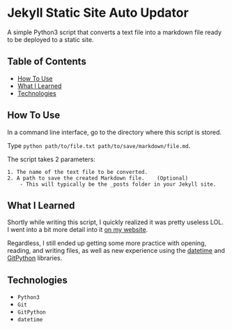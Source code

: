 # Jekyll Static Site Auto Updator
 A simple Python3 script that converts a text file into a markdown file ready to be deployed to a static site.

## Table of Contents
- [How To Use](#Howto)
- [What I Learned](#Learned)
- [Technologies](#Tech)

## How To Use <a name = "Howto"></a>
In a command line interface, go to the directory where this script is stored. 

Type `python path/to/file.txt path/to/save/markdown/file.md`.

The script takes 2 parameters:

    1. The name of the text file to be converted.
    2. A path to save the created Markdown file.    (Optional)
        - This will typically be the _posts folder in your Jekyll site.

## What I Learned <a name = "Learned"></a>
Shortly while writing this script, I quickly realized it was pretty useless LOL. I went into a bit more detail into it [on my website](https://eliesercapillar.github.io/My-Development-Blog/experiences/automated-poster).

Regardless, I still ended up getting some more practice with opening, reading, and writing files, as well as new experience  using the [datetime](https://docs.python.org/3/library/datetime.html) and [GitPython](https://gitpython.readthedocs.io/en/stable/index.html) libraries.

## Technologies <a name = "Tech"></a>
- `Python3`
- `Git`
- `GitPython`
- `datetime`